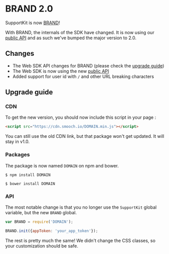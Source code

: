 # BRAND 2.0

SupportKit is now [BRAND](https://smooch.io)!

With BRAND, the internals of the SDK have changed. It is now using our [public API](http://docs.smooch.io/rest/) and as such we've bumped the major version to 2.0.

## Changes
- The Web SDK API changes for BRAND (please check the [upgrade guide](#upgrade-guide))
- The Web SDK is now using the new [public API](http://docs.smooch.io/rest/)
- Added support for user id with `/` and other URL breaking characters

## Upgrade guide

### CDN

To get the new version, you should now include this script in your page :

```html
<script src="https://cdn.smooch.io/DOMAIN.min.js"></script>
```

You can still use the old CDN link, but that package won't get updated. It will stay in v1.0.

### Packages

The package is now named `DOMAIN` on npm and bower.

```
$ npm install DOMAIN

$ bower install DOMAIN
```

### API

The most notable change is that you no longer use the `SupportKit` global variable, but the new `BRAND` global.

```javascript
var BRAND = require('DOMAIN');

BRAND.init({appToken: 'your_app_token'});
```

The rest is pretty much the same! We didn't change the CSS classes, so your customization should be safe.
